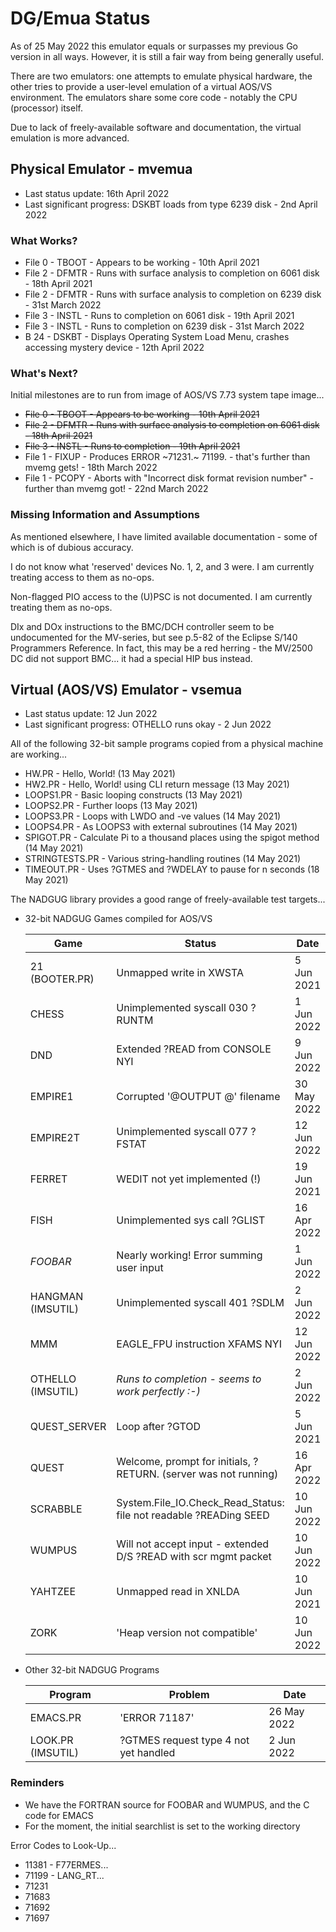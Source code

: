 # DG/Emua Status

As of 25 May 2022 this emulator equals or surpasses my previous Go version in all ways.
However, it is still a fair way from being generally useful.

There are two emulators: one attempts to emulate physical hardware, the other tries to
provide a user-level emulation of a virtual AOS/VS environment.  The emulators share
some core code - notably the CPU (processor) itself.

Due to lack of freely-available software and documentation, the virtual emulation is
more advanced.

## Physical Emulator - mvemua

* Last status update: 16th April 2022
* Last significant progress: DSKBT loads from type 6239 disk - 2nd April 2022

### What Works?
* File 0 - TBOOT - Appears to be working - 10th April 2021
* File 2 - DFMTR - Runs with surface analysis to completion on 6061 disk - 18th April 2021
* File 2 - DFMTR - Runs with surface analysis to completion on 6239 disk - 31st March 2022
* File 3 - INSTL - Runs to completion on 6061 disk - 19th April 2021
* File 3 - INSTL - Runs to completion on 6239 disk - 31st March 2022
* B 24   - DSKBT - Displays Operating System Load Menu, crashes accessing mystery device - 12th April 2022
  
### What's Next?
Initial milestones are to run from image of AOS/VS 7.73 system tape image...
* ~~File 0 - TBOOT - Appears to be working - 10th April 2021~~
* ~~File 2 - DFMTR - Runs with surface analysis to completion on 6061 disk - 18th April 2021~~
* ~~File 3 - INSTL - Runs to completion - 19th April 2021~~
* File 1 - FIXUP - Produces ERROR ~71231.~ 71199. - that's further than mvemg gets! - 18th March 2022
* File 1 - PCOPY - Aborts with "Incorrect disk format revision number" - further than mvemg got! - 22nd March 2022

### Missing Information and Assumptions
As mentioned elsewhere, I have limited available documentation - some of which is of dubious accuracy.

I do not know what 'reserved' devices No. 1, 2, and 3 were.  I am currently treating access to them as no-ops.

Non-flagged PIO access to the (U)PSC is not documented.  I am currently treating them as no-ops.

DIx and DOx instructions to the BMC/DCH controller seem to be undocumented for the MV-series, but see p.5-82 of the Eclipse S/140 Programmers Reference.  In fact, this may be a red herring - the MV/2500 DC did not support BMC... it had a special HIP bus instead.

## Virtual (AOS/VS) Emulator - vsemua

* Last status update: 12 Jun 2022
* Last significant progress: OTHELLO runs okay - 2 Jun 2022
  
All of the following 32-bit sample programs copied from a physical machine are working...
* HW.PR - Hello, World! (13 May 2021)
* HW2.PR - Hello, World! using CLI return message (13 May 2021)
* LOOPS1.PR - Basic looping constructs (13 May 2021)
* LOOPS2.PR - Further loops (13 May 2021)
* LOOPS3.PR - Loops with LWDO and -ve values (14 May 2021)
* LOOPS4.PR - As LOOPS3 with external subroutines (14 May 2021)
* SPIGOT.PR - Calculate Pi to a thousand places using the spigot method (14 May 2021)
* STRINGTESTS.PR - Various string-handling routines (14 May 2021)
* TIMEOUT.PR - Uses ?GTMES and ?WDELAY to pause for n seconds (18 May 2021)

The NADGUG library provides a good range of freely-available test targets...
  
* 32-bit NADGUG Games compiled for AOS/VS

  |    Game           |   Status                                              |   Date      |  Issue |
  |-------------------|-------------------------------------------------------|-------------|--------|
  | 21 (BOOTER.PR)    | Unmapped write in XWSTA                               |  5 Jun 2021 | ???              |
  | CHESS             | Unimplemented syscall 030 ?RUNTM                      |  1 Jun 2022 | ?RUNTM           |
  | DND               | Extended ?READ from CONSOLE NYI                       |  9 Jun 2022 | ?READ (extended) |
  | EMPIRE1           | Corrupted '@OUTPUT @' filename                        | 30 May 2022 | ???              |
  | EMPIRE2T          | Unimplemented syscall 077 ?FSTAT                      | 12 Jun 2022 | ?FSTAT           |
  | FERRET            | WEDIT not yet implemented (!)                         | 19 Jun 2021 | WEDIT            |
  | FISH              | Unimplemented sys call ?GLIST                         | 16 Apr 2022 | ?GLIST           |
  | *FOOBAR*          | Nearly working!  Error summing user input             |  1 Jun 2022 | ???              |
  | HANGMAN (IMSUTIL) | Unimplemented syscall 401 ?SDLM                       |  2 Jun 2022 | ?SDLM            |
  | MMM               | EAGLE_FPU instruction XFAMS NYI                       | 12 Jun 2022 | XFAMS            |
  | OTHELLO (IMSUTIL) | *Runs to completion - seems to work perfectly :-)*    |  2 Jun 2022 |                  |
  | QUEST_SERVER      | Loop after ?GTOD                                      |  5 Jun 2021 | ???              |
  | QUEST             | Welcome, prompt for initials, ?RETURN. (server was not running)   | 16 Apr 2022 |      |
  | SCRABBLE          | System.File_IO.Check_Read_Status: file not readable ?READing SEED | 10 Jun 2022 | ?READ issue |
  | WUMPUS            | Will not accept input - extended D/S ?READ with scr mgmt packet   | 10 Jun 2022 | ?READ (extended) |
  | YAHTZEE           | Unmapped read in XNLDA                                | 10 Jun 2021 | ??? |
  | ZORK              | 'Heap version not compatible'                         | 10 Jun 2022 | ??? |

* Other 32-bit NADGUG Programs

  | Program     | Problem                                                     | Date        |
  |-------------|-------------------------------------------------------------|-------------|
  | EMACS.PR    | 'ERROR 71187'                                               | 26 May 2022 |
  | LOOK.PR (IMSUTIL) | ?GTMES request type 4 not yet handled                 |  2 Jun 2022 |
  
### Reminders
* We have the FORTRAN source for FOOBAR and WUMPUS, and the C code for EMACS
* For the moment, the initial searchlist is set to the working directory

Error Codes to Look-Up...
* 11381 - F77ERMES...
* 71199 - LANG_RT...
* 71231 
* 71683 
* 71692 
* 71697 

